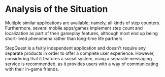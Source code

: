 # Analysis of the Situation

Multiple similar applications are available; namely, all kinds of step counters. Furthermore, several mobile apps/games implement step count and localization as part of their gameplay features, although most end up being short-lived phenomena rather than long-time life partners.

StepQuest is a fairly independent application and doesn't require any separate products in order to offer a complete user experience. However, considering that it features a social system, using a separate messaging service is recommended, as it provides users with a way of communicating with their in-game friends.